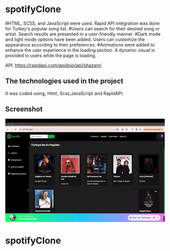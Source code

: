 <h1> spotifyClone </h1>

#HTML, SCSS, and JavaScript were used. Rapid API integration was done for Turkey's popular song list.
#Users can search for their desired song or artist. Search results are presented in a user-friendly manner.
#Dark mode and light mode options have been added. Users can customize the appearance according to their preferences. #Animations were added to enhance the user experience in the loading section. A dynamic visual is provided to users while the page is loading.

API: https://rapidapi.com/apidojo/api/shazam/

<h2> The technologies used in the project </h2>

It was coded using;
Html, Scss,JavaScript and RapidAPI.

<h2> Screenshot </h2>

![](screen.gif)
# spotifyClone

